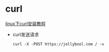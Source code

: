 # curl

[linux下curl安装教程](https://blog.csdn.net/wangpanbaoding/article/details/79104609)

* curl发送请求

  ```text
  curl -X -POST https://jellybool.com / -v
  ```

